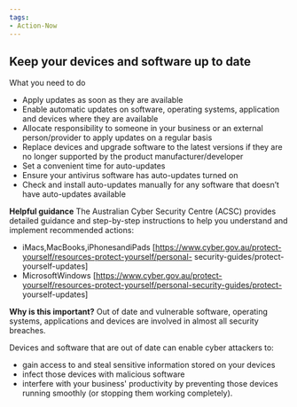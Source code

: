```yaml
---
tags:
- Action-Now 
---
```


## Keep your devices and software up to date

What you need to do
- Apply updates as soon as they are available
- Enable automatic updates on software, operating systems, application and devices where they are available
- Allocate responsibility to someone in your business or an external person/provider to apply updates on a regular basis
- Replace devices and upgrade software to the latest versions if they are no longer supported by the product manufacturer/developer
- Set a convenient time for auto-updates  
- Ensure your antivirus software has auto-updates turned on  
- Check and install auto-updates manually for any software that doesn’t have auto-updates available

**Helpful guidance**
The Australian Cyber Security Centre (ACSC) provides detailed guidance and step-by-step instructions to help you understand and implement recommended actions:

- iMacs,MacBooks,iPhonesandiPads [https://www.cyber.gov.au/protect-yourself/resources-protect-yourself/personal- security-guides/protect-yourself-updates]
- MicrosoftWindows [https://www.cyber.gov.au/protect-yourself/resources-protect-yourself/personal-security-guides/protect- yourself-updates]

**Why is this important?**
Out of date and vulnerable software, operating systems, applications and devices are involved in almost all security breaches. 

Devices and software that are out of date can enable cyber attackers to:

- gain access to and steal sensitive information stored on your devices  
- infect those devices with malicious software  
- interfere with your business' productivity by preventing those devices running smoothly (or stopping them working completely).